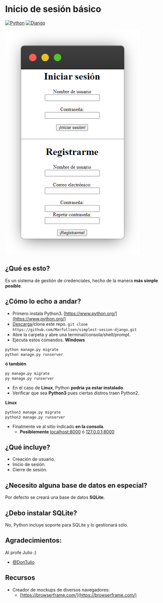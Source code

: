 # Inicio de sesión básico
[![Python](https://img.shields.io/badge/Python-3.9.5-blue.svg)](https://www.python.org/)
[![Django](https://img.shields.io/badge/Django-3.2.5-darkgreen.svg)](https://www.djangoproject.com/)

[![Screenshot](./screenshots/screenshot_001.png)](https://github.com/Marfullsen/simplest-sesion-django/tree/master/screenshots)

## ¿Qué es esto?
Es un sistema de gestión de credenciales, hecho de la manera **más simple posible**.

## ¿Cómo lo echo a andar?
- Primero instala Python3. [https://www.python.org/](https://www.python.org/)
- [Descarga](https://github.com/Marfullsen/simplest-sesion-django/archive/refs/heads/master.zip)/clona este repo. `git clone https://github.com/Marfullsen/simplest-sesion-django.git`
- Abre la carpeta y abre una terminal/consola/shell/prompt.
- Ejecuta estos comandos.
**Windows** 
```
python manage.py migrate
python manage.py runserver
```
**ó también**
```
py manage.py migrate
py manage.py runserver
```

- En el caso de **Linux**, Python **podría ya estar instalado**.
- Verificar que sea **Python3** pues ciertas distros traen Python2.

**Linux**
```
python3 manage.py migrate
python3 manage.py runserver
```

- Finalmente ve al sitio indicado **en la consola**.
    - **Posiblemente** [localhost:8000](http://localhost:8000/) ó [127.0.0.1:8000](http://127.0.0.1:8000/)

## ¿Qué incluye?
- Creación de usuario.
- Inicio de sesión.
- Cierre de sesión.

## ¿Necesito alguna base de datos en especial?
Por defecto se creará una base de datos **SQLite**.

## ¿Debo instalar SQLite?
No, Python incluye soporte para SQLite y lo gestionará sólo.

## Agradecimientos:
Al profe Julio :)
- [@DonTulio](https://github.com/DonTulio/)

## Recursos
- Creador de mockups de diversos navegadores:
    - [https://browserframe.com/](https://browserframe.com/)
